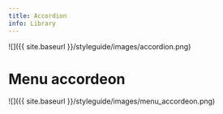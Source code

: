 ```yaml
---
title: Accordion
info: Library
---
```



![]({{ site.baseurl }}/styleguide/images/accordion.png)

# Menu accordeon

![]({{ site.baseurl }}/styleguide/images/menu_accordeon.png)
